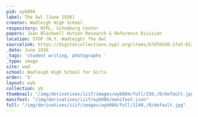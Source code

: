 ```yaml
---
pid: wyb004
label: The Owl [June 1936]
creator: Wadleigh High School
respository: NYPL, Schomburg Center
papers: Jean Blackwell Hutson Research & Reference Division
location: STGP (N.Y. Wadleigh) The Owl
sourcelink: https://digitalcollections.nypl.org/items/b7df8d30-1fa5-0134-f137-00505686a51c
_date: June 1936
_tags: 'student writing, photographs '
_type: image
site: wad
school: Wadleigh High School for Girls
order: '5'
layout: wyb
collection: yb
thumbnail: "/img/derivatives/iiif/images/wyb004/full/250,/0/default.jpg"
manifest: "/img/derivatives/iiif/wyb004/manifest.json"
full: "/img/derivatives/iiif/images/wyb004/full/1140,/0/default.jpg"
---
```

